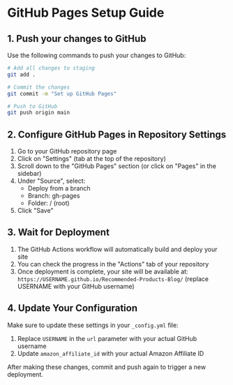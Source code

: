# GitHub Pages Setup Guide

## 1. Push your changes to GitHub

Use the following commands to push your changes to GitHub:

```bash
# Add all changes to staging
git add .

# Commit the changes
git commit -m "Set up GitHub Pages"

# Push to GitHub
git push origin main
```

## 2. Configure GitHub Pages in Repository Settings

1. Go to your GitHub repository page
2. Click on "Settings" (tab at the top of the repository)
3. Scroll down to the "GitHub Pages" section (or click on "Pages" in the sidebar)
4. Under "Source", select:
   - Deploy from a branch
   - Branch: gh-pages
   - Folder: / (root)
5. Click "Save"

## 3. Wait for Deployment

1. The GitHub Actions workflow will automatically build and deploy your site
2. You can check the progress in the "Actions" tab of your repository
3. Once deployment is complete, your site will be available at: 
   `https://USERNAME.github.io/Recommended-Products-Blog/` 
   (replace USERNAME with your GitHub username)

## 4. Update Your Configuration

Make sure to update these settings in your `_config.yml` file:

1. Replace `USERNAME` in the `url` parameter with your actual GitHub username
2. Update `amazon_affiliate_id` with your actual Amazon Affiliate ID

After making these changes, commit and push again to trigger a new deployment. 